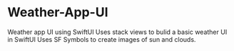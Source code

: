 # Weather-App-UI
Weather app UI using SwiftUI
Uses stack views to bulid a basic weather UI in SwiftUI
Uses SF Symbols to create images of sun and clouds.
